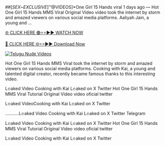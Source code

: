 ##[*SEX~EXCLUSIVE*]™@VIDEOS]*One Girl 15 Hands viral
1 days ago — Hot One Girl 15 Hands MMS Viral Original Video video took the internet by storm and amazed viewers on various social media platforms. Aaliyah Jain, a young and ...

[🌐 CLICK HERE 🟢==►► WATCH NOW](https://viralvideo2k25.blogspot.com/2025/02/xxx-videos-viral-git-hub.html)

[🔴 CLICK HERE 🌐==►► Download Now](https://viralvideo2k25.blogspot.com/2025/02/xxx-videos-viral-git-hub.html)

[![Telugu Nude Videos](https://i.imgur.com/dJHk4Zq.gif)](https://viralvideo2k25.blogspot.com/2025/02/xxx-videos-viral-git-hub.html)


Hot One Girl 15 Hands MMS Viral took the internet by storm and amazed viewers on various social media platforms. Cooking with Kai, a young and talented digital creator, recently became famous thanks to this interesting video.

L𝚎aked Video Cooking with Kai L𝚎aked on X Twitter
Hot One Girl 15 Hands MMS Viral Tutorial Original Video video oficial twitter

L𝚎aked VideoCooking with Kai L𝚎aked on X Twitter

...........L𝚎aked Video Cooking with Kai L𝚎aked on X Twitter Telegram

L𝚎aked Video Cooking with Kai L𝚎aked on X Twitter
Hot One Girl 15 Hands MMS Viral Tutorial Original Video video oficial twitter

L𝚎aked Video Cooking with Kai L𝚎aked on X Twitter